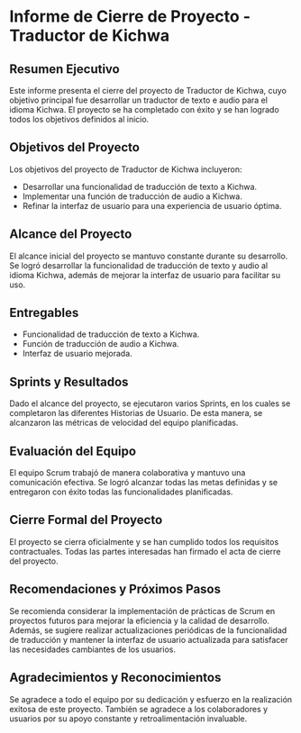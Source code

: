 # Informe de Cierre de Proyecto - Traductor de Kichwa

## Resumen Ejecutivo
Este informe presenta el cierre del proyecto de Traductor de Kichwa, cuyo objetivo principal fue desarrollar un traductor de texto e audio para el idioma Kichwa. El proyecto se ha completado con éxito y se han logrado todos los objetivos definidos al inicio.

## Objetivos del Proyecto
Los objetivos del proyecto de Traductor de Kichwa incluyeron:
- Desarrollar una funcionalidad de traducción de texto a Kichwa.
- Implementar una función de traducción de audio a Kichwa.
- Refinar la interfaz de usuario para una experiencia de usuario óptima.

## Alcance del Proyecto
El alcance inicial del proyecto se mantuvo constante durante su desarrollo. Se logró desarrollar la funcionalidad de traducción de texto y audio al idioma Kichwa, además de mejorar la interfaz de usuario para facilitar su uso.

## Entregables
- Funcionalidad de traducción de texto a Kichwa.
- Función de traducción de audio a Kichwa.
- Interfaz de usuario mejorada.

## Sprints y Resultados
Dado el alcance del proyecto, se ejecutaron varios Sprints, en los cuales se completaron las diferentes Historias de Usuario. De esta manera, se alcanzaron las métricas de velocidad del equipo planificadas.

## Evaluación del Equipo
El equipo Scrum trabajó de manera colaborativa y mantuvo una comunicación efectiva. Se logró alcanzar todas las metas definidas y se entregaron con éxito todas las funcionalidades planificadas.

## Cierre Formal del Proyecto
El proyecto se cierra oficialmente y se han cumplido todos los requisitos contractuales. Todas las partes interesadas han firmado el acta de cierre del proyecto.

## Recomendaciones y Próximos Pasos
Se recomienda considerar la implementación de prácticas de Scrum en proyectos futuros para mejorar la eficiencia y la calidad de desarrollo. Además, se sugiere realizar actualizaciones periódicas de la funcionalidad de traducción y mantener la interfaz de usuario actualizada para satisfacer las necesidades cambiantes de los usuarios.

## Agradecimientos y Reconocimientos
Se agradece a todo el equipo por su dedicación y esfuerzo en la realización exitosa de este proyecto. También se agradece a los colaboradores y usuarios por su apoyo constante y retroalimentación invaluable.